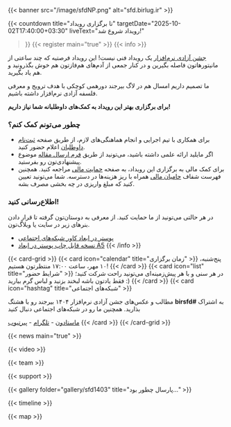 ---
---

{{< banner src="/image/sfdNP.png" alt="sfd.birlug.ir" >}}

{{< countdown
title="تا برگزاری رویداد"
targetDate="2025-10-02T17:40:00+03:30"
liveText="رویداد شروع شد!"
>}}
{{< register main="true" >}}
{{< info >}}

[جشن آزادی نرم‌افزار](https://digitalfreedoms.org/fa/sfd) یک رویداد فنی نیست!
این رویداد فرصتیه که چند ساعتی از مانیتورهاتون فاصله بگیرین و در کنار جمعی از آدم‌های هم‌فازتون
هم خوش بگذرونید و هم یاد بگیرید.

ما تصمیم داریم امسال هم در لاگ بیرجند دورهمی کوچکی با هدف ترویج و معرفی فلسفه آزادی نرم‌افزار داشته باشیم.

**برای برگزاری بهتر این رویداد به کمک‌های داوطلبانه شما نیاز داریم!**

### چطور می‌تونم کمک کنم؟

- برای همکاری با تیم اجرایی و انجام هماهنگی‌های لازم،
  از طریق صفحه [ثبت‌نام داوطلبان](/staff) اعلام حضور کنید.
- اگر مایلید ارائه علمی داشته باشید، می‌تونید از طریق
  [فرم ارسال مقاله](/call-for-paper) موضوع پیشنهادی‌تون رو بفرستید.
- برای کمک مالی به برگزاری این رویداد، به صفحه [حمایت مالی](/donation) مراجعه کنید.
  همچنین فهرست شفاف [حامیان مالی](/sponsors) همراه با ریز هزینه‌ها در دسترسه.
  شما می‌تونید تعیین کنید که مبلغ واریزی در چه بخشی مصرف بشه.

### اطلاع‌رسانی کنید!

در هر حالتی می‌تونید از ما حمایت کنید. از معرفی به دوستان‌تون گرفته تا قرار دادن بنرهای زیر در سایت یا وبلاگ‌تون.

- [پوستر در ابعاد کاور شبکه‌های اجتماعی](/image/poster/sfd-social.png)
- [نسخه قابل چاپ پوستر در ابعاد A5](/image/poster/sfd-a5.png)
  {{< /info >}}

{{< card-grid >}}
{{< card icon="calendar" title="زمان برگزاری" >}}
پنج‌شنبه، ۱۰ مهر، ساعت ۱۷:۰۰ منتظرتون هستیم!
{{< /card >}}
{{< card icon="list" title="شرایط حضور" >}}
در هر سنی و با هر پیش‌زمینه‌ای می‌تونید راحت شرکت کنید؛ فقط یادتون باشه لبخند بزنید و لباس گرم بیارید :)
{{< /card >}}
{{< card icon="hashtag" title="شبکه‌های اجتماعی" >}}

مطالب و عکس‌های جشن آزادی نرم‌افزار ۱۴۰۴ بیرجند رو با هشتگ **birsfd#** به اشتراک بذارید. همچنین ما رو در شبکه‌های اجتماعی دنبال کنید

[ماستادون](https://khiar.net/@BirLug) - [تلگرام](https://t.me/birlug) - [پیرتیوب](https://tubedu.org/c/birlug)
{{< /card >}}
{{< /card-grid >}}

{{< news main="true" >}}

{{< video >}}

{{< team >}}

{{< support >}}

{{< gallery folder="gallery/sfd1403" title="پارسال چطور بود..." >}}

{{< timeline >}}

{{< map >}}
